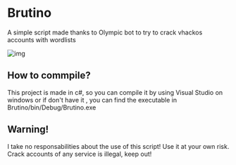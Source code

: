 # Brutino
A simple script made thanks to Olympic bot to try to crack vhackos accounts with wordlists

![img](https://i.imgur.com/3p8UyJM.png)

## How to commpile?
This project is made in c#, so you can compile it by using Visual Studio on windows or if don't have it , you can find the executable in Brutino/bin/Debug/Brutino.exe 

## Warning!
I take no responsabilities about the use of this script! Use it at your own risk. Crack accounts of any service is illegal, keep out!
